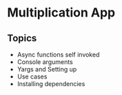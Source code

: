 # Multiplication App


## Topics
- Async functions self invoked
- Console arguments
- Yargs and Setting up
- Use cases
- Installing dependencies